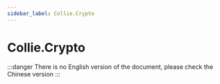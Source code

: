 ```yaml
---
sidebar_label: Collie.Crypto
---
```


# Collie.Crypto

:::danger
There is no English version of the document, please check the Chinese version
:::
